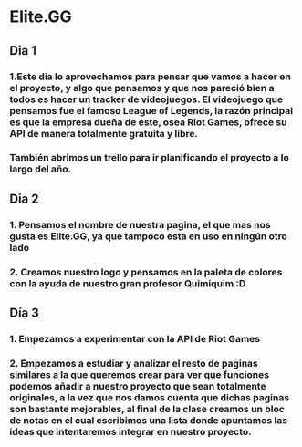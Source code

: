 # Elite.GG<center>
## Dia 1
### 1.Este dia lo aprovechamos para pensar que vamos a hacer en el proyecto, y algo que pensamos y que nos pareció bien a todos es hacer un tracker de videojuegos. El videojuego que pensamos fue el famoso League of Legends, la razón principal es que la empresa dueña de este, osea Riot Games, ofrece su API de manera totalmente gratuita y libre.
### También abrimos un trello para ir planificando el proyecto a lo largo del año.
## Dia 2
### 1. Pensamos el nombre de nuestra pagina, el que mas nos gusta es Elite.GG, ya que tampoco esta en uso en ningún otro lado
### 2. Creamos nuestro logo y pensamos en la paleta de colores con la ayuda de nuestro gran profesor Quimiquim :D
## Día 3
### 1. Empezamos a experimentar con la API de Riot Games 
### 2. Empezamos a estudiar y analizar el resto de paginas similares a la que queremos crear para ver que funciones podemos añadir a nuestro proyecto que sean totalmente originales, a la vez que nos damos cuenta que dichas paginas son bastante mejorables, al final de la clase creamos un bloc de notas en el cual escribimos una lista donde apuntamos las ideas que intentaremos integrar en nuestro proyecto.

